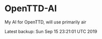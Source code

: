 # OpenTTD-AI
My AI for OpenTTD, will use primarily air

Latest backup: Sun Sep 15 23:21:01 UTC 2019
